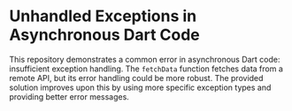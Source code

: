 # Unhandled Exceptions in Asynchronous Dart Code

This repository demonstrates a common error in asynchronous Dart code: insufficient exception handling. The `fetchData` function fetches data from a remote API, but its error handling could be more robust.  The provided solution improves upon this by using more specific exception types and providing better error messages.